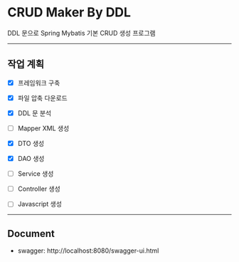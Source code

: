 CRUD Maker By DDL
=============

DDL 문으로 Spring Mybatis 기본 CRUD 생성 프로그램

------------
## 작업 계획
- [x] 프레임워크 구축
- [x] 파일 압축 다운로드
- [x] DDL 문 분석
- [ ] Mapper XML 생성
- [x] DTO 생성
- [x] DAO 생성
- [ ] Service 생성
- [ ] Controller 생성
- [ ] Javascript 생성


-------------
## Document
- swagger: http://localhost:8080/swagger-ui.html